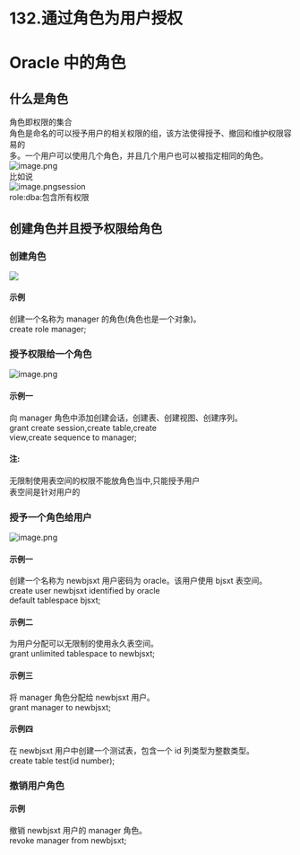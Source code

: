 # 132.通过角色为用户授权

<a name="5Qwik"></a>
# Oracle 中的角色
<a name="zWReb"></a>
## 什么是角色
角色即权限的集合<br />角色是命名的可以授予用户的相关权限的组，该方法使得授予、撤回和维护权限容易的<br />多。一个用户可以使用几个角色，并且几个用户也可以被指定相同的角色。<br />![image.png](https://cdn.nlark.com/yuque/0/2019/png/349894/1561013702486-acd612b7-b81e-4a97-834b-4b3bdb45e1a8.png#align=left&display=inline&height=136&name=image.png&originHeight=271&originWidth=807&size=92633&status=done&width=403.5)<br />比如说<br />![image.png](https://cdn.nlark.com/yuque/0/2019/png/349894/1561013788581-bb8d3652-31f5-40cd-9391-cbf321b7b057.png#align=left&display=inline&height=82&name=image.png&originHeight=163&originWidth=489&size=39677&status=done&width=244.5)session<br />role:dba:包含所有权限
<a name="jlBlo"></a>
## 创建角色并且授予权限给角色
<a name="mXjVs"></a>
### 创建角色
![](https://cdn.nlark.com/yuque/0/2019/png/349894/1561013942580-ee90b8d6-7357-4ff2-8e75-fc87f02c4551.png#align=left&display=inline&height=75&originHeight=151&originWidth=929&status=done&width=464)
<a name="12eba"></a>
#### 示例
创建一个名称为 manager 的角色(角色也是一个对象)。<br />create role manager;
<a name="iLy77"></a>
### 
<a name="e8v5A"></a>
### 授予权限给一个角色
![image.png](https://cdn.nlark.com/yuque/0/2019/png/349894/1561013966995-aa331c36-bfa4-4aae-90cc-6a4f93aea7d9.png#align=left&display=inline&height=97&name=image.png&originHeight=193&originWidth=978&size=74538&status=done&width=489)
<a name="DeOCW"></a>
#### 示例一
向 manager 角色中添加创建会话，创建表、创建视图、创建序列。<br />grant create session,create table,create<br />view,create sequence to manager;
<a name="ybArh"></a>
#### 注:
无限制使用表空间的权限不能放角色当中,只能授予用户<br />表空间是针对用户的
<a name="CBZt6"></a>
### 
<a name="i7iQO"></a>
### 授予一个角色给用户
![image.png](https://cdn.nlark.com/yuque/0/2019/png/349894/1561014079828-3e78949e-972f-426a-9bc3-abdb9c9754de.png#align=left&display=inline&height=79&name=image.png&originHeight=157&originWidth=905&size=64208&status=done&width=452.5)
<a name="meXwN"></a>
#### 示例一
创建一个名称为 newbjsxt 用户密码为 oracle。该用户使用 bjsxt 表空间。<br />create user newbjsxt identified by oracle<br />default tablespace bjsxt;
<a name="gNbom"></a>
####  示例二
为用户分配可以无限制的使用永久表空间。<br />grant unlimited tablespace to newbjsxt;
<a name="A9MAY"></a>
#### 示例三
将 manager 角色分配给 newbjsxt 用户。<br />grant manager to newbjsxt;
<a name="UnwFL"></a>
#### 示例四
在 newbjsxt 用户中创建一个测试表，包含一个 id 列类型为整数类型。<br />create table test(id number);

<a name="yaklZ"></a>
### 撤销用户角色
<a name="rQlDM"></a>
#### 示例
撤销 newbjsxt 用户的 manager 角色。<br />revoke manager from newbjsxt;

